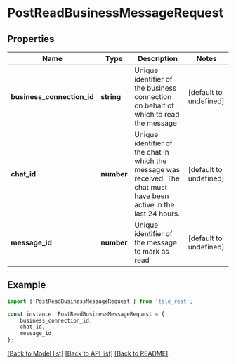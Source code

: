 # PostReadBusinessMessageRequest


## Properties

Name | Type | Description | Notes
------------ | ------------- | ------------- | -------------
**business_connection_id** | **string** | Unique identifier of the business connection on behalf of which to read the message | [default to undefined]
**chat_id** | **number** | Unique identifier of the chat in which the message was received. The chat must have been active in the last 24 hours. | [default to undefined]
**message_id** | **number** | Unique identifier of the message to mark as read | [default to undefined]

## Example

```typescript
import { PostReadBusinessMessageRequest } from 'tele_rest';

const instance: PostReadBusinessMessageRequest = {
    business_connection_id,
    chat_id,
    message_id,
};
```

[[Back to Model list]](../README.md#documentation-for-models) [[Back to API list]](../README.md#documentation-for-api-endpoints) [[Back to README]](../README.md)
